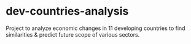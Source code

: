 # dev-countries-analysis
Project to analyze economic changes in 11 developing countries to find similarities &amp; predict future scope of various sectors.
